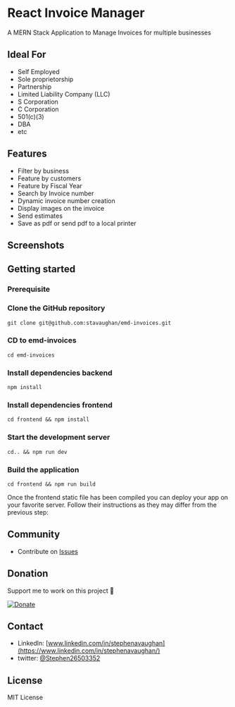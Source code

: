 # React Invoice Manager

A MERN Stack Application to Manage Invoices for multiple businesses

## Ideal For

- Self Employed
- Sole proprietorship
- Partnership
- Limited Liability Company (LLC)
- S Corporation
- C Corporation
- 501(c)(3)
- DBA
- etc

## Features

- Filter by business
- Feature by customers
- Feature by Fiscal Year
- Search by Invoice number
- Dynamic invoice number creation
- Display images on the invoice
- Send estimates
- Save as pdf or send pdf to a local printer

## Screenshots

## Getting started

### Prerequisite

### Clone the GitHub repository

```shell
git clone git@github.com:stavaughan/emd-invoices.git
```

### CD to emd-invoices

```node
cd emd-invoices
```

### Install dependencies backend

```node
npm install
```

### Install dependencies frontend

```node
cd frontend && npm install
```

### Start the development server

```node
cd.. && npm run dev
```

### Build the application

```node
cd frontend && npm run build
```

Once the frontend static file has been compiled you can deploy your app on your favorite server. Follow their instructions as they may differ from the previous step:

## Community

- Contribute on [Issues](https://github.com/stavaughan/emd-invoices/issues)

## Donation

Support me to work on this project :raised_hands:

[![Donate](https://img.shields.io/static/v1?label=Sponsor&message=%E2%9D%A4&logo=GitHub)](https://github.com/sponsors/Merida2011)

## Contact

- LinkedIn: [www.linkedin.com/in/stephenavaughan](https://www.linkedin.com/in/stephenavaughan/)
- twitter: [@Stephen26503352](https://twitter.com/Stephen26503352)

## License

MIT License
